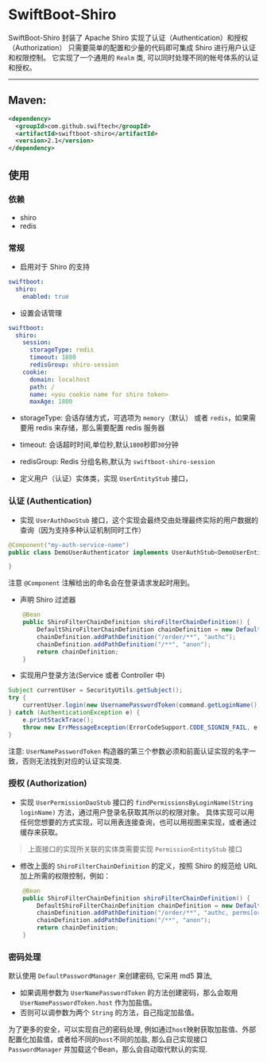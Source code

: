 # SwiftBoot-Shiro

SwiftBoot-Shiro 封装了 Apache Shiro 实现了认证（Authentication）和授权（Authorization）
只需要简单的配置和少量的代码即可集成 Shiro 进行用户认证和权限控制。
它实现了一个通用的 `Realm` 类, 可以同时处理不同的帐号体系的认证和授权。

---
## Maven:

  ```xml
  <dependency>
    <groupId>com.github.swiftech</groupId>
    <artifactId>swiftboot-shiro</artifactId>
    <version>2.1</version>
  </dependency>
  ```

## 使用

### 依赖
* shiro
* redis


### 常规
* 启用对于 Shiro 的支持

```yaml
swiftboot:
  shiro:
    enabled: true
```

* 设置会话管理

```yaml
swiftboot:
  shiro:
    session:
      storageType: redis
      timeout: 1800
      redisGroup: shiro-session
    cookie:
      domain: localhost
      path: /
      name: <you cookie name for shiro token>
      maxAge: 1800
```
    
  * storageType: 会话存储方式，可选项为 `memory`（默认） 或者 `redis`，如果需要用 redis 来存储，那么需要配置 redis 服务器
  * timeout: 会话超时时间,单位秒,默认`1800`秒即`30`分钟
  * redisGroup: Redis 分组名称,默认为 `swiftboot-shiro-session`


* 定义用户（认证）实体类，实现 `UserEntityStub` 接口，


### 认证 (Authentication)
* 实现 `UserAuthDaoStub` 接口，这个实现会最终交由处理最终实际的用户数据的查询（因为支持多种认证机制同时工作）


```java
@Component("my-auth-service-name")
public class DemoUserAuthenticator implements UserAuthStub<DemoUserEntity> {

}
```
注意 `@Component` 注解给出的命名会在登录请求发起时用到。

* 声明 Shiro 过滤器


```java
    @Bean
    public ShiroFilterChainDefinition shiroFilterChainDefinition() {
        DefaultShiroFilterChainDefinition chainDefinition = new DefaultShiroFilterChainDefinition();
        chainDefinition.addPathDefinition("/order/**", "authc");
        chainDefinition.addPathDefinition("/**", "anon");
        return chainDefinition;
    }
```

* 实现用户登录方法(Service 或者 Controller 中)


```java
Subject currentUser = SecurityUtils.getSubject();
try {
    currentUser.login(new UsernamePasswordToken(command.getLoginName(), command.getLoginPwd(), "my-auth-service-name"));
} catch (AuthenticationException e) {
    e.printStackTrace();
    throw new ErrMessageException(ErrorCodeSupport.CODE_SIGNIN_FAIL, e.getMessage());
}
```
注意: `UserNamePasswordToken` 构造器的第三个参数必须和前面认证实现的名字一致，否则无法找到对应的认证实现类.



### 授权 (Authorization)

* 实现 `UserPermissionDaoStub` 接口的 `findPermissionsByLoginName(String loginName)` 方法，通过用户登录名获取其所以的权限对象。
具体实现可以用任何您想要的方式实现，可以用表连接查询，也可以用视图来实现，或者通过缓存来获取。
  
> 上面接口的实现所关联的实体类需要实现 `PermissionEntityStub` 接口

* 修改上面的 `ShiroFilterChainDefinition` 的定义，按照 Shiro 的规范给 URL 加上所需的权限控制，例如：


```java
    @Bean
    public ShiroFilterChainDefinition shiroFilterChainDefinition() {
        DefaultShiroFilterChainDefinition chainDefinition = new DefaultShiroFilterChainDefinition();
        chainDefinition.addPathDefinition("/order/**", "authc, perms[order]");
        chainDefinition.addPathDefinition("/**", "anon");
        return chainDefinition;
    }
```


### 密码处理

默认使用 `DefaultPasswordManager` 来创建密码, 它采用 md5 算法, 
* 如果调用参数为 `UserNamePasswordToken` 的方法创建密码，那么会取用 `UserNamePasswordToken.host` 作为加盐值。
* 否则可以调参数为两个 `String` 的方法，自己指定加盐值。

为了更多的安全，可以实现自己的密码处理, 例如通过`host`映射获取加盐值、外部配置化加盐值，或者给不同的`host`不同的加盐, 那么自己实现接口 `PasswordManager` 并加载这个Bean，那么会自动取代默认的实现.
